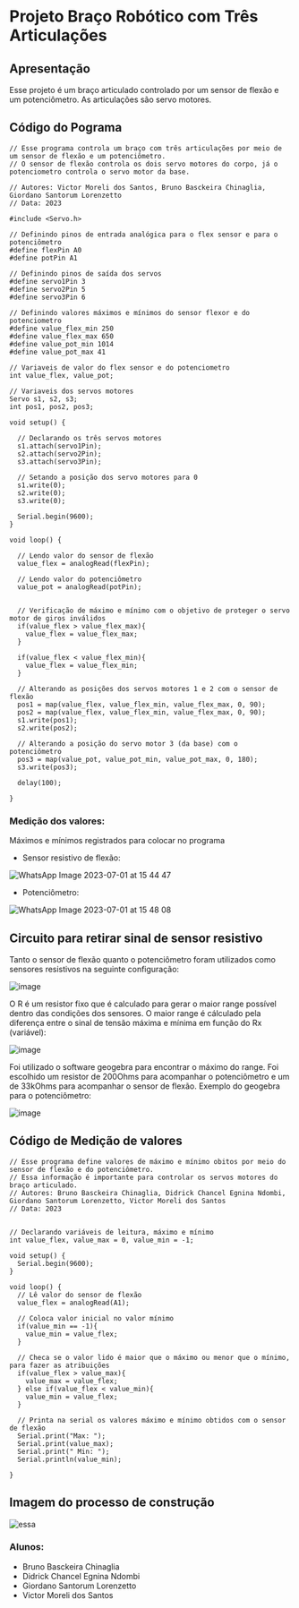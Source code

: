 # Projeto Braço Robótico com Três Articulações

## Apresentação
  Esse projeto é um braço articulado controlado por um sensor de flexão e um potenciômetro. As articulações são servo motores.

## Código do Pograma
```INO
// Esse programa controla um braço com três articulações por meio de um sensor de flexão e um potenciômetro.
// O sensor de flexão controla os dois servo motores do corpo, já o potenciometro controla o servo motor da base.

// Autores: Victor Moreli dos Santos, Bruno Basckeira Chinaglia, Giordano Santorum Lorenzetto
// Data: 2023

#include <Servo.h>

// Definindo pinos de entrada analógica para o flex sensor e para o potenciômetro
#define flexPin A0
#define potPin A1

// Definindo pinos de saída dos servos
#define servo1Pin 3
#define servo2Pin 5
#define servo3Pin 6

// Definindo valores máximos e mínimos do sensor flexor e do potenciometro
#define value_flex_min 250
#define value_flex_max 650
#define value_pot_min 1014
#define value_pot_max 41

// Variaveis de valor do flex sensor e do potenciometro
int value_flex, value_pot;

// Variaveis dos servos motores
Servo s1, s2, s3;
int pos1, pos2, pos3;

void setup() {

  // Declarando os três servos motores
  s1.attach(servo1Pin);
  s2.attach(servo2Pin);
  s3.attach(servo3Pin);

  // Setando a posição dos servo motores para 0
  s1.write(0);
  s2.write(0);
  s3.write(0);

  Serial.begin(9600);
}

void loop() {

  // Lendo valor do sensor de flexão
  value_flex = analogRead(flexPin);

  // Lendo valor do potenciômetro
  value_pot = analogRead(potPin);


  // Verificação de máximo e mínimo com o objetivo de proteger o servo motor de giros inválidos
  if(value_flex > value_flex_max){
    value_flex = value_flex_max;
  }

  if(value_flex < value_flex_min){
    value_flex = value_flex_min;
  }

  // Alterando as posições dos servos motores 1 e 2 com o sensor de flexão
  pos1 = map(value_flex, value_flex_min, value_flex_max, 0, 90);
  pos2 = map(value_flex, value_flex_min, value_flex_max, 0, 90);
  s1.write(pos1);
  s2.write(pos2);

  // Alterando a posição do servo motor 3 (da base) com o potenciômetro
  pos3 = map(value_pot, value_pot_min, value_pot_max, 0, 180);
  s3.write(pos3);
  
  delay(100);

}

```

### Medição dos valores:
  Máximos e mínimos registrados para colocar no programa
  
  * Sensor resistivo de flexão:
  
![WhatsApp Image 2023-07-01 at 15 44 47](https://github.com/brunobchinaglia/Projeto-Eletronica/assets/124844938/076b9289-c320-4b6a-bdae-03a9af4d935c)

  * Potenciômetro:
  
![WhatsApp Image 2023-07-01 at 15 48 08](https://github.com/brunobchinaglia/Projeto-Eletronica/assets/124844938/ce55bca2-a3ec-4cbd-acb3-b71f7f0f17d1)

## Circuito para retirar sinal de sensor resistivo

  Tanto o sensor de flexão quanto o potenciômetro foram utilizados como sensores resistivos na seguinte configuração:

  ![image](https://github.com/brunobchinaglia/Projeto-Eletronica/assets/89356201/b35cab5b-58a2-4cfc-9042-47e8e9c21bda)

  O R é um resistor fixo que é calculado para gerar o maior range possível dentro das condições dos sensores. O maior range é cálculado pela diferença entre o sinal de tensão máxima e mínima em função do Rx (variável):

  ![image](https://github.com/brunobchinaglia/Projeto-Eletronica/assets/89356201/ec7d5fde-eb90-4cfe-a880-2448456db769)

  
  Foi utilizado o software geogebra para encontrar o máximo do range. Foi escolhido um resistor de 200Ohms para acompanhar o potenciômetro e um de 33kOhms para acompanhar o sensor de flexão.
  Exemplo do geogebra para o potenciômetro:


  ![image](https://github.com/brunobchinaglia/Projeto-Eletronica/assets/89356201/1b29995c-26df-4c02-8865-0bdf6ab8b2ee)

  

## Código de Medição de valores
```INO
// Esse programa define valores de máximo e mínimo obitos por meio do sensor de flexão e do potenciômetro.
// Essa informação é importante para controlar os servos motores do braço articulado.
// Autores: Bruno Basckeira Chinaglia, Didrick Chancel Egnina Ndombi, Giordano Santorum Lorenzetto, Victor Moreli dos Santos
// Data: 2023


// Declarando variáveis de leitura, máximo e mínimo
int value_flex, value_max = 0, value_min = -1;

void setup() {
  Serial.begin(9600);
}

void loop() {
  // Lê valor do sensor de flexão
  value_flex = analogRead(A1);

  // Coloca valor inicial no valor mínimo
  if(value_min == -1){
    value_min = value_flex;
  }

  // Checa se o valor lido é maior que o máximo ou menor que o mínimo, para fazer as atribuições
  if(value_flex > value_max){
    value_max = value_flex;
  } else if(value_flex < value_min){
    value_min = value_flex;
  }

  // Printa na serial os valores máximo e mínimo obtidos com o sensor de flexão
  Serial.print("Max: ");
  Serial.print(value_max);
  Serial.print(" Min: ");
  Serial.println(value_min);

}
```
## Imagem do processo de construção
![essa](https://github.com/brunobchinaglia/Projeto-Eletronica/assets/124844938/72832283-ee4b-4a3f-aa52-edd4d09aecaf)





### Alunos:
* Bruno Basckeira Chinaglia
* Didrick Chancel Egnina Ndombi
* Giordano Santorum Lorenzetto
* Victor Moreli dos Santos
